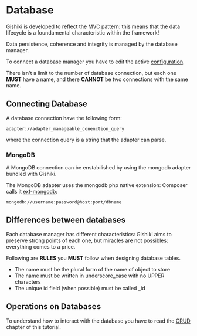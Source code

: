 # Database

Gishiki is developed to reflect the MVC pattern: this means that the data lifecycle
is a foundamental characteristic within the framework!

Data persistence, coherence and integrity is managed by the database manager.

To connect a database manager you have to edit the active [configuration](configuration.md).

There isn't a limit to the number of database connection, but each one __MUST__
have a name, and there __CANNOT__ be two connections with the same name.


## Connecting Database

A database connection have the following form:

```
adapter://adapter_manageable_conenction_query
```

where the connection query is a string that the adapter can parse.

### MongoDB

A MongoDB connection can be enstabilished by using the mongodb adapter bundled
with Gishiki.

The MongoDB adapter uses the mongodb php native extension: Composer calls it
[ext-mongodb](https://pecl.php.net/package/mongodb): 

```
mongodb://username:password@host:port/dbname
```


## Differences between databases

Each database manager has different characteristics: Gishiki aims to preserve
strong points of each one, but miracles are not possibles: everything comes to
a price.

Following are __RULES__ you __MUST__ follow when designing database tables.
   
   - The name must be the plural form of the name of object to store
   - The name must be written in underscore_case with no UPPER characters
   - The unique id field (when possible) must be called _id


## Operations on Databases

To understand how to interact with the database you have to read the [CRUD](CRUD.md)
chapter of this tutorial.